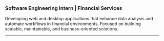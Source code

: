 ### Software Engineering Intern | Financial Services

Developing web and desktop applications that enhance data analysis and automate workflows in financial environments. Focused on building scalable, maintainable, and business-oriented solutions.

---

